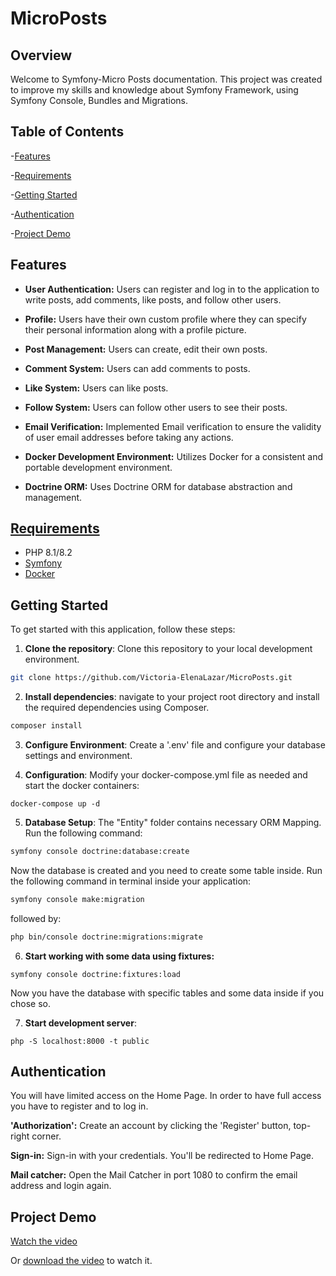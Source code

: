
# MicroPosts

## Overview
Welcome to Symfony-Micro Posts documentation. This project was created to improve my skills and knowledge about 
Symfony Framework, using Symfony Console, Bundles and Migrations.

## Table of Contents

-[Features](#features)

-[Requirements](#requirements)

-[Getting Started](#getting-started)

-[Authentication](#authentication)

-[Project Demo](#project-demo)



## Features

- **User Authentication:** Users can register and log in to the application to write posts, add comments, like posts, and follow other users.

- **Profile:** Users have their own custom profile where they can specify their personal information along with a profile picture.

- **Post Management:** Users can create, edit their own posts.

- **Comment System:** Users can add comments to posts.

- **Like System:** Users can like posts.

- **Follow System:** Users can follow other users to see their posts.

- **Email Verification:** Implemented Email verification to ensure the validity of user email addresses before taking any actions.

- **Docker Development Environment:** Utilizes Docker for a consistent and portable development environment.

- **Doctrine ORM:** Uses Doctrine ORM for database abstraction and management.


## [Requirements](#requirements)

- PHP 8.1/8.2
- [Symfony](https://symfony.com/)
- [Docker](https://www.docker.com/products/docker-desktop/)

## Getting Started

To get started with this application, follow these steps:

1. **Clone the repository**: Clone this repository to your local development environment.
```bash
git clone https://github.com/Victoria-ElenaLazar/MicroPosts.git
```
2. **Install dependencies**: navigate to your project root directory and install
the required dependencies using Composer.
```bash
composer install
```
3. **Configure Environment**: Create a '.env' file and configure your database settings and environment.

4. **Configuration**: Modify your docker-compose.yml file as needed and start the docker containers:
```angular2html
docker-compose up -d
```

5. **Database Setup**: The "Entity" folder contains necessary ORM Mapping. Run the following command:

```bash
symfony console doctrine:database:create
```
Now the database is created and you need to create some table inside. Run the following command in terminal inside your application:

```bash
symfony console make:migration
```
followed by:

```bash
php bin/console doctrine:migrations:migrate
```

6. **Start working with some data using fixtures:**
````angular2html
symfony console doctrine:fixtures:load
````

Now you have the database with specific tables and some data inside if you chose so.

7. **Start development server**:
```angular2html
php -S localhost:8000 -t public
```


## Authentication

You will have limited access on the Home Page. In order to have full access you have to register and to log in.

**'Authorization':** Create an account by clicking the 'Register' button, top-right corner.

**Sign-in:** Sign-in with your credentials. You'll be redirected to Home Page.

**Mail catcher:** Open the Mail Catcher in port 1080 to confirm the email address and login again. 

## Project Demo

[Watch the video](/public/Micro-Posts.mov)

Or [download the video](/public/Micro-Posts.mov) to watch it.
